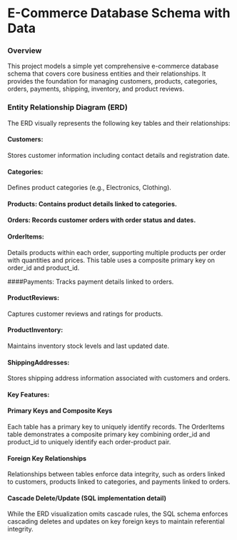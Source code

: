 # E-Commerce Database Schema with Data

### Overview
This project models a simple yet comprehensive e-commerce database schema that covers core business entities and their relationships. It provides the foundation for managing customers, products, categories, orders, payments, shipping, inventory, and product reviews.

### Entity Relationship Diagram (ERD)
The ERD visually represents the following key tables and their relationships:

#### Customers:
Stores customer information including contact details and registration date.

#### Categories: 
Defines product categories (e.g., Electronics, Clothing).

#### Products: Contains product details linked to categories.

#### Orders: Records customer orders with order status and dates.

#### OrderItems: 
Details products within each order, supporting multiple products per order with quantities and prices. This table uses a composite primary key on order_id and product_id.

####Payments:
Tracks payment details linked to orders.

#### ProductReviews: 
Captures customer reviews and ratings for products.

#### ProductInventory: 
Maintains inventory stock levels and last updated date.

#### ShippingAddresses: 
Stores shipping address information associated with customers and orders.

#### Key Features:

#### Primary Keys and Composite Keys
Each table has a primary key to uniquely identify records. The OrderItems table demonstrates a composite primary key combining order_id and product_id to uniquely identify each order-product pair.

#### Foreign Key Relationships
Relationships between tables enforce data integrity, such as orders linked to customers, products linked to categories, and payments linked to orders.

#### Cascade Delete/Update (SQL implementation detail)
While the ERD visualization omits cascade rules, the SQL schema enforces cascading deletes and updates on key foreign keys to maintain referential integrity.
